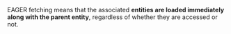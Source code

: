 EAGER fetching means that the associated **entities are loaded immediately along with the parent entity**, regardless of whether they are accessed or not.